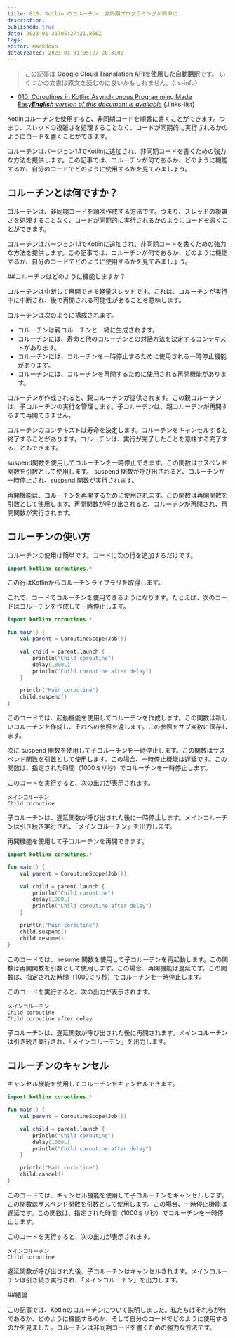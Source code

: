 ```yaml
---
title: 010: Kotlin のコルーチン: 非同期プログラミングが簡単に
description: 
published: true
date: 2023-01-31T05:27:21.856Z
tags: 
editor: markdown
dateCreated: 2023-01-31T05:27:20.310Z
---
```


> この記事は **Google Cloud Translation APIを使用した自動翻訳**です。
いくつかの文書は原文を読むのに良いかもしれません。{.is-info}
- [010: Coroutines in Kotlin: Asynchronous Programming Made Easy***English** version of this document is available*](/en/Knowledge-base/Kotlin/Learning/010-coroutines-in-kotlin-asynchronous-programming-made-easy)
{.links-list}


Kotlinコルーチンを使用すると、非同期コードを順番に書くことができます。つまり、スレッドの複雑さを処理することなく、コードが同期的に実行されるかのようにコードを書くことができます。

コルーチンはバージョン1.1でKotlinに追加され、非同期コードを書くための強力な方法を提供します。この記事では、コルーチンが何であるか、どのように機能するか、自分のコードでどのように使用するかを見てみましょう。

## コルーチンとは何ですか？

コルーチンは、非同期コードを順次作成する方法です。つまり、スレッドの複雑さを処理することなく、コードが同期的に実行されるかのようにコードを書くことができます。

コルーチンはバージョン1.1でKotlinに追加され、非同期コードを書くための強力な方法を提供します。この記事では、コルーチンが何であるか、どのように機能するか、自分のコードでどのように使用するかを見てみましょう。

##コルーチンはどのように機能しますか？

コルーチンは中断して再開できる軽量スレッドです。これは、コルーチンが実行中に中断され、後で再開される可能性があることを意味します。

コルーチンは次のように構成されます。

- コルーチンは親コルーチンと一緒に生成されます。
- コルーチンには、寿命と他のコルーチンとの対話方法を決定するコンテキストがあります。
- コルーチンには、コルーチンを一時停止するために使用される一時停止機能があります。
- コルーチンには、コルーチンを再開するために使用される再開機能があります。

コルーチンが作成されると、親コルーチンが提供されます。この親コルーチンは、子コルーチンの実行を管理します。子コルーチンは、親コルーチンが再開するまで再開できません。

コルーチンのコンテキストは寿命を決定します。コルーチンをキャンセルすると終了することがあります。コルーチンは、実行が完了したことを意味する完了することもできます。

suspend関数を使用してコルーチンを一時停止できます。この関数はサスペンド関数を引数として使用します。 suspend 関数が呼び出されると、コルーチンが一時停止され、suspend 関数が実行されます。

再開機能は、コルーチンを再開するために使用されます。この関数は再開関数を引数として使用します。再開関数が呼び出されると、コルーチンが再開され、再開関数が実行されます。

## コルーチンの使い方

コルーチンの使用は簡単です。コードに次の行を追加するだけです。

```kotlin
import kotlinx.coroutines.*
```

この行はKotlinからコルーチンライブラリを取得します。

これで、コードでコルーチンを使用できるようになります。たとえば、次のコードはコルーチンを作成して一時停止します。

```kotlin
import kotlinx.coroutines.*

fun main() {
    val parent = CoroutineScope(Job())

    val child = parent.launch {
        println("Child coroutine")
        delay(1000L)
        println("Child coroutine after delay")
    }

    println("Main coroutine")
    child.suspend()
}
```

このコードでは、起動機能を使用してコルーチンを作成します。この関数は新しいコルーチンを作成し、それへの参照を返します。この参照をサブ変数に保存します。

次に suspend 関数を使用して子コルーチンを一時停止します。この関数はサスペンド関数を引数として使用します。この場合、一時停止機能は遅延です。この関数は、指定された時間（1000ミリ秒）でコルーチンを一時停止します。

このコードを実行すると、次の出力が表示されます。

```
メインコルーチン
Child coroutine
```

子コルーチンは、遅延関数が呼び出された後に一時停止します。メインコルーチンは引き続き実行され、「メインコルーチン」を出力します。

再開機能を使用して子コルーチンを再開できます。

```kotlin
import kotlinx.coroutines.*

fun main() {
    val parent = CoroutineScope(Job())

    val child = parent.launch {
        println("Child coroutine")
        delay(1000L)
        println("Child coroutine after delay")
    }

    println("Main coroutine")
    child.suspend()
    child.resume()
}
```

このコードでは、 resume 関数を使用して子コルーチンを再起動します。この関数は再開関数を引数として使用します。この場合、再開機能は遅延です。この関数は、指定された時間（1000ミリ秒）でコルーチンを一時停止します。

このコードを実行すると、次の出力が表示されます。

```
メインコルーチン
Child coroutine
Child coroutine after delay
```

子コルーチンは、遅延関数が呼び出された後に再開されます。メインコルーチンは引き続き実行され、「メインコルーチン」を出力します。

## コルーチンのキャンセル

キャンセル機能を使用してコルーチンをキャンセルできます。

```kotlin
import kotlinx.coroutines.*

fun main() {
    val parent = CoroutineScope(Job())

    val child = parent.launch {
        println("Child coroutine")
        delay(1000L)
        println("Child coroutine after delay")
    }

    println("Main coroutine")
    child.cancel()
}
```

このコードでは、キャンセル機能を使用して子コルーチンをキャンセルします。この関数はサスペンド関数を引数として使用します。この場合、一時停止機能は遅延です。この関数は、指定された時間（1000ミリ秒）でコルーチンを一時停止します。

このコードを実行すると、次の出力が表示されます。

```
メインコルーチン
Child coroutine
```

遅延関数が呼び出された後、子コルーチンはキャンセルされます。メインコルーチンは引き続き実行され、「メインコルーチン」を出力します。

##結論

この記事では、Kotlinのコルーチンについて説明しました。私たちはそれらが何であるか、どのように機能するのか、そして自分のコードでどのように使用するのかを見ました。コルーチンは非同期コードを書くための強力な方法です。